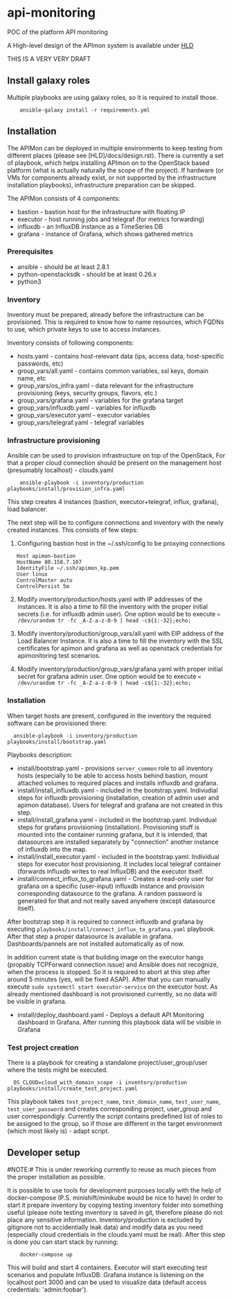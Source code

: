 # api-monitoring
POC of the platform API monitoring

A High-level design of the APImon system is available under [HLD](docs/design.rst)

THIS IS A VERY VERY DRAFT

## Install galaxy roles

Multiple playbooks are using galaxy roles, so it is required to install those.

```
    ansible-galaxy install -r requirements.yml
```

## Installation

The APIMon can be deployed in multiple environments to keep testing from different places (please see [HLD]/docs/design.rst). There is currently a set of playbook, which helps installing APImon on to the OpenStack based platform (what is actually naturally the scope of the project). If hardware (or VMs for components already exist, or not supported by the infrastructure installation playbooks), infrastructure preparation can be skipped.

The APIMon consists of 4 components:
 - bastion - bastion host for the infrastructure with floating IP
 - executor - host running jobs and telegraf (for metrics forwarding)
 - influxdb - an InfluxDB instance as a TimeSeries DB
 - grafana - instance of Grafana, which shows gathered metrics

### Prerequisites
	
 - ansible - should be at least 2.8.1
 - python-openstacksdk - should be at least 0.26.x
 - python3

### Inventory

Inventory must be prepared, already before the infrastructure can be provisioned. This is required to know how to name resources, which FQDNs to use, which private keys to use to access instances.

Inventory consists of following components:

- hosts.yaml - contains host-relevant data (ips, access data, host-specific passwords, etc)
- group_vars/all.yaml - contains common variables, ssl keys, domain name, etc
- group_vars/os_infra.yaml - data relevant for the infrastructure provisioning (keys, security groups, flavors, etc.)
- group_vars/grafana.yaml - variables for the grafana target
- group_vars/influxdb.yaml - variables for influxdb
- group_vars/executor.yaml - executor variables
- group_vars/telegraf.yaml - telegraf variables

### Infrastructure provisioning

Ansible can be used to provision infrastructure on top of the OpenStack, For that a proper cloud connection should be present on the management host (presumably localhost) - clouds.yaml


```
    ansible-playbook -i inventory/production playbooks/install/provision_infra.yaml
```

This step creates 4 instances (bastion, executor+telegraf, influx, grafana), load balancer.

The next step will be to configure connections and inventory with the newly created instances. This consists of few steps:

1. Configuring bastion host in the ~/.ssh/config to be proxying connections
```
   Host apimon-bastion
   HostName 80.158.7.107
   IdentityFile ~/.ssh/apimon_kp.pem
   User linux
   ControlMaster auto
   ControlPersist 5m
```

2. Modify inventory/production/hosts.yaml with IP addresses of the instances. It is also a time to fill the inventory with the proper initial secrets (i.e. for influxdb admin user). One option would be to execute `< /dev/urandom tr -fc _A-Z-a-z-0-9 | head -c${1:-32};echo;`

3. Modify inventory/production/group_vars/all.yaml with EIP address of the Load Balancer Instance. It is also a time to fill the inventory with the SSL certificates for apimon and grafana as well as  openstack credentials for apimonitoring test scenarios.

4. Modify inventory/production/group_vars/grafana.yaml with proper initial secret for grafana admin user. One option would be to execute `< /dev/urandom tr -fc _A-Z-a-z-0-9 | head -c${1:-32};echo;`


### Installation

When target hosts are present, configured in the inventory the required software can be provisioned there:

```
  ansible-playbook -i inventory/production playbooks/install/bootstrap.yaml
```


Playbooks description:
 - install/bootstrap.yaml - provisions `server_common` role to all inventory hosts (especially to be able to access hosts behind bastion, mount attached volumes to required places and installs influxdb and grafana.
 - install/install_influxdb.yaml - included in the bootstrap.yaml. Indivudial steps for influxdb provisioning (installation, creation of admin user and apimon database). Users for telegraf and grafana are not created in this step.
 - install/install_grafana.yaml - included in the bootstrap.yaml. Individual steps for grafans provisioning (installation). Provisioning stuff is mounted into the container running grafana, but it is intended, that datasources are installed separately by "connection" another instance of influxdb into the map.
 - install/install_executor.yaml - included in the bootstrap.yaml. Individual steps for executor host provisioning. It includes local telegraf container (forwards influxdb writes to real InfluxDB) and the executor itself.
 - install/connect_influx_to_grafana.yaml - Creates a read-only user for grafana on a specific (user-input) influxdb instance and provision corresponding datasource to the grafana. A random password is generated for that and not really saved anywhere (except datasource itself).

After bootstrap step it is required to connect influxdb and grafana by executing `playbooks/install/connect_influx_to_grafana.yaml` playbook. After that step a proper datasource is available in grafana. Dashboards/pannels are not installed automatically as of now.

In addition current state is that building image on the executor hangs (propably TCPForward connection issue) and Ansible does not recognize, when the process is stopped. So it is required to abort at this step after around 5 minutes (yes, will be fixed ASAP). After that you can manually execute `sudo systemctl start executor-service` on the executor host. As already mentioned dashboard is not provisioned currently, so no data will be visible in grafana.

 - install/deploy_dashboard.yaml - Deploys a default API Monitoring dashboard in Grafana. After running this playbook data will be visible in Grafana

### Test project creation

There is a playbook for creating a standalone project/user_group/user where the tests might be executed. 

```
  OS_CLOUD=cloud_with_domain_scope -i inventory/production playbooks/install/create_test_project.yaml
```

This playbook takes `test_project_name`, `test_domain_name`, `test_user_name`, `test_user_password` and creates corresponding project, user_group and user correspondigly. Currently the script contains predefined list of roles to be assigned to the group, so if those are different in the target environment (which most likely is) - adapt script.


## Developer setup

#NOTE:# This is under reworking currently to reuse as much pieces from the proper installation as possible.

It is possible to use tools for development purposes locally with the help of docker-compose (P.S. minishift/minikube would be nice to have)
In order to start it prepare inventory by copying testing inventory folder into something useful (please note testing inventory is saved in git, therefore please do not place any sensitive information. Inventory/production is excluded by gitignore not to accidentially leak data) and modify data as you need (especially cloud credentials in the clouds.yaml must be real).
After this step is done you can start stack by running:
```
    docker-compose up
```

This will build and start 4 containers. Executor will start executing test scenarios and populate InfluxDB. Grafana instance is listening on the localhost port 3000 and can be used to visualize data (default access credentials: 'admin:foobar').
